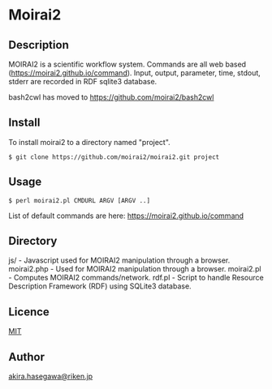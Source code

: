 # Moirai2

## Description

MOIRAI2 is a scientific workflow system.
Commands are all web based (https://moirai2.github.io/command).
Input, output, parameter, time, stdout, stderr are recorded in RDF sqlite3 database.

bash2cwl has moved to https://github.com/moirai2/bash2cwl

## Install

To install moirai2 to a directory named "project".

```shell
$ git clone https://github.com/moirai2/moirai2.git project
```

## Usage

```shell
$ perl moirai2.pl CMDURL ARGV [ARGV ..]
```
List of default commands are here:
https://moirai2.github.io/command

## Directory

js/ - Javascript used for MOIRAI2 manipulation through a browser.
moirai2.php - Used for MOIRAI2 manipulation through a browser.
moirai2.pl - Computes MOIRAI2 commands/network.
rdf.pl - Script to handle Resource Description Framework (RDF) using SQLite3 database.

## Licence

[MIT](https://github.com/tcnksm/tool/blob/master/LICENCE)

## Author

akira.hasegawa@riken.jp
